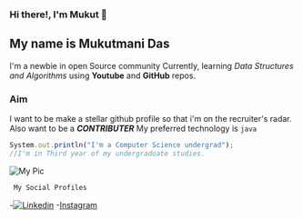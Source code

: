 ### Hi there!, I'm Mukut 👋

<!--
**mukut-d/mukut-d** is a ✨ _special_ ✨ repository because its `README.md` (this file) appears on your GitHub profile.

Here are some ideas to get you started:

- 🔭 I’m currently working on ...
- 🌱 I’m currently learning ...
- 👯 I’m looking to collaborate on ...
- 🤔 I’m looking for help with ...
- 💬 Ask me about ...
- 📫 How to reach me: ...
- 😄 Pronouns: ...
- ⚡ Fun fact: ...
-->
## My name is Mukutmani Das
I'm a newbie in open Source community
Currently, learning *Data Structures and Algorithms* using **Youtube** and **GitHub** repos.
### Aim
I want to be make a stellar github profile so that i'm on the recruiter's radar.
Also want to be a ***CONTRIBUTER*** 
My preferred technology is `java`
```js
System.out.println("I'm a Computer Science undergrad");
//I'm in Third year of my undergraduate studies.
```

![My Pic](https://cvws.icloud-content.com/B/ATxmoMCHyWUtA5kr3LLT5G8vf9FWAeEvbCUyYiAN0XcU98J8EolXi0lM/73caac0e-c565-4fa0-8646-c2a14ab74584.jpg?o=Anw73q97XTmO7GaO1FulCPo6QvMKFVhwnqrIXNU1jDQT&v=1&x=3&a=CAogUKw8WCX2780r9US38KAvvAQWABteP5wG5zS-TjNGcpMSbxD4qLO9xjAY-IWPv8YwIgEAUgQvf9FWWgRXi0lMaidHL8Zb6Km4rXoLKZZVcoyhuqQ1cUo_1S4m3uXHN9yE_OPUuuqh3tByJ1ghJp18CEiVwXKelwaV7_HPfYgwY-vf_a445eRsXATC7JXQdwUZsg&e=1668190290&fl=&r=4e41eaac-2ae7-4774-97fc-c1614bce4755-1&k=f7adCJKRjCagtwp9ssOFGQ&ckc=com.apple.clouddocs&ckz=com.apple.CloudDocs&p=107&s=xQwtS2AgAhlBuSIFl0WvW9htEcE&cd=i)

```.js
 My Social Profiles
```
-[![Linkedin](https://img.shields.io/badge/--linkedin?label=LinkedIn&logo=LinkedIn&style=social)](https://www.linkedin.com/in/mukut-das/)
-[Instagram](https://www.instagram.com/21.and_not.over/)
